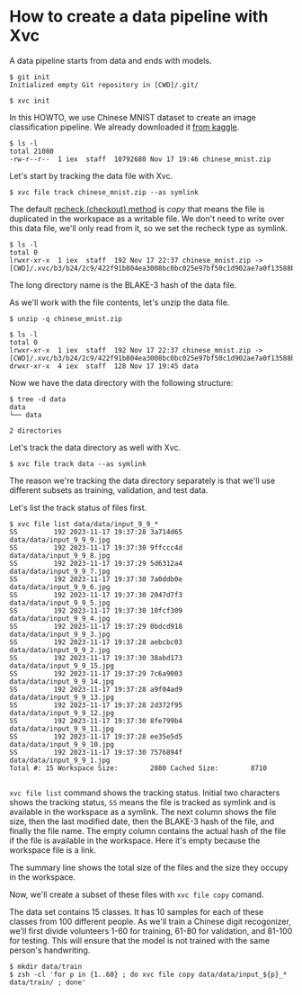 # How to create a data pipeline with Xvc

A data pipeline starts from data and ends with models. 

```console
$ git init
Initialized empty Git repository in [CWD]/.git/

$ xvc init
```

In this HOWTO, we use Chinese MNIST dataset to create an image classification pipeline. We already downloaded it [from kaggle](https://www.kaggle.com/datasets/gpreda/chinese-mnist/data). 

```console
$ ls -l
total 21080
-rw-r--r--  1 iex  staff  10792680 Nov 17 19:46 chinese_mnist.zip

```
Let's start by tracking the data file with Xvc.

```console
$ xvc file track chinese_mnist.zip --as symlink

```

The default [recheck (checkout) method](/ref/xvc-file-recheck.md) is _copy_ that means the file is
duplicated in the workspace as a writable file. We don't need to write over this
data file, we'll only read from it, so we set the recheck type as symlink.

```console
$ ls -l
total 0
lrwxr-xr-x  1 iex  staff  192 Nov 17 22:37 chinese_mnist.zip -> [CWD]/.xvc/b3/b24/2c9/422f91b804ea3008bc0bc025e97bf50c1d902ae7a0f13588b84f59023d/0.zip

```

The long directory name is the BLAKE-3 hash of the data file.

As we'll work with the file contents, let's unzip the data file.

```console
$ unzip -q chinese_mnist.zip

$ ls -l
total 0
lrwxr-xr-x  1 iex  staff  192 Nov 17 22:37 chinese_mnist.zip -> [CWD]/.xvc/b3/b24/2c9/422f91b804ea3008bc0bc025e97bf50c1d902ae7a0f13588b84f59023d/0.zip
drwxr-xr-x  4 iex  staff  128 Nov 17 19:45 data

```

Now we have the data directory with the following structure:

```console
$ tree -d data
data
└── data

2 directories

```

Let's track the data directory as well with Xvc.

```console
$ xvc file track data --as symlink
```

The reason we're tracking the data directory separately is that we'll use different subsets as training, validation, and test data. 

Let's list the track status of files first. 

```console
$ xvc file list data/data/input_9_9_*
SS         192 2023-11-17 19:37:28 3a714d65          data/data/input_9_9_9.jpg
SS         192 2023-11-17 19:37:30 9ffccc4d          data/data/input_9_9_8.jpg
SS         192 2023-11-17 19:37:29 5d6312a4          data/data/input_9_9_7.jpg
SS         192 2023-11-17 19:37:30 7a0ddb0e          data/data/input_9_9_6.jpg
SS         192 2023-11-17 19:37:30 2047d7f3          data/data/input_9_9_5.jpg
SS         192 2023-11-17 19:37:30 10fcf309          data/data/input_9_9_4.jpg
SS         192 2023-11-17 19:37:29 0bdcd918          data/data/input_9_9_3.jpg
SS         192 2023-11-17 19:37:28 aebcbc03          data/data/input_9_9_2.jpg
SS         192 2023-11-17 19:37:30 38abd173          data/data/input_9_9_15.jpg
SS         192 2023-11-17 19:37:29 7c6a9003          data/data/input_9_9_14.jpg
SS         192 2023-11-17 19:37:28 a9f04ad9          data/data/input_9_9_13.jpg
SS         192 2023-11-17 19:37:28 2d372f95          data/data/input_9_9_12.jpg
SS         192 2023-11-17 19:37:30 8fe799b4          data/data/input_9_9_11.jpg
SS         192 2023-11-17 19:37:28 ee35e5d5          data/data/input_9_9_10.jpg
SS         192 2023-11-17 19:37:30 7576894f          data/data/input_9_9_1.jpg
Total #: 15 Workspace Size:        2880 Cached Size:        8710


```

`xvc file list` command shows the tracking status. Initial two characters shows
the tracking status, `SS` means the file is tracked as symlink and is available
in the workspace as a symlink. The next column shows the file size, then the
last modified date, then the BLAKE-3 hash of the file, and finally the file
name. The empty column contains the actual hash of the file if the file is
available in the workspace. Here it's empty because the workspace file is a
link. 

The summary line shows the total size of the files and the size they occupy in
the workspace.

Now, we'll create a subset of these files with `xvc file copy` comand. 

The data set contains 15 classes. It has 10 samples for each of these classes
from 100 different people. As we'll train a Chinese digit recogonizer, we'll
first divide volunteers 1-60 for training, 61-80 for validation, and 81-100 for
testing. This will ensure that the model is not trained with the same person's
handwriting.

```console 
$ mkdir data/train
$ zsh -cl 'for p in {1..60} ; do xvc file copy data/data/input_${p}_* data/train/ ; done'
```
